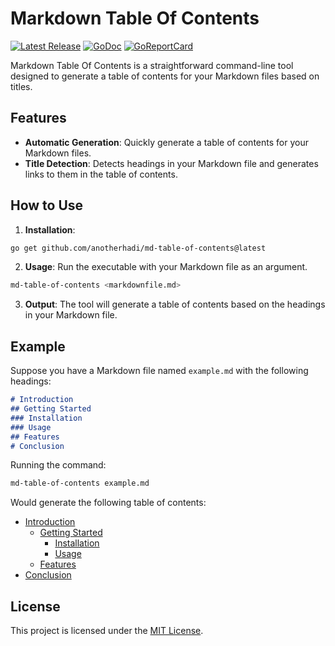 # Markdown Table Of Contents

<p>
    <a href="https://github.com/anotherhadi/md-table-of-contents/releases"><img src="https://img.shields.io/github/release/anotherhadi/md-table-of-contents.svg" alt="Latest Release"></a>
    <a href="https://pkg.go.dev/github.com/anotherhadi/md-table-of-contents?tab=doc"><img src="https://godoc.org/github.com/golang/gddo?status.svg" alt="GoDoc"></a>
    <a href="https://goreportcard.com/report/github.com/anotherhadi/md-table-of-contents"><img src="https://goreportcard.com/badge/github.com/anotherhadi/md-table-of-contents" alt="GoReportCard"></a>
</p>

Markdown Table Of Contents is a straightforward command-line tool designed to generate a table of contents for your Markdown files based on titles.

## Features

- **Automatic Generation**: Quickly generate a table of contents for your Markdown files.
- **Title Detection**: Detects headings in your Markdown file and generates links to them in the table of contents.

## How to Use

1. **Installation**:
  ```bash
  go get github.com/anotherhadi/md-table-of-contents@latest
  ```


2. **Usage**: Run the executable with your Markdown file as an argument.
  ```bash
  md-table-of-contents <markdownfile.md>
  ```
3. **Output**: The tool will generate a table of contents based on the headings in your Markdown file.

## Example

Suppose you have a Markdown file named `example.md` with the following headings:

```md
# Introduction
## Getting Started
### Installation
### Usage
## Features
# Conclusion
```

Running the command:

```bash
md-table-of-contents example.md
```

Would generate the following table of contents:

- [Introduction](#introduction)
  - [Getting Started](#getting-started)
    - [Installation](#installation)
    - [Usage](#usage)
  - [Features](#features)
- [Conclusion](#conclusion)

## License

This project is licensed under the [MIT License](LICENSE).
